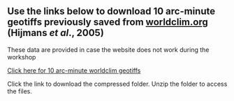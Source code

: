 ## Use the links below to download 10 arc-minute geotiffs previously saved from [worldclim.org](worldclim.org) (Hijmans *et al*., 2005)

These data are provided in case the website does not work during the workshop

[Click here for 10 arc-minute worldclim geotiffs](wc10.zip)

Click the link to download the compressed folder. Unzip the folder to access the files.
